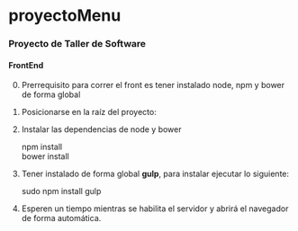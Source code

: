 # proyectoMenu
### Proyecto de Taller de Software

#### FrontEnd
0. Prerrequisito para correr el front es tener instalado node, npm y bower de forma global

1. Posicionarse en la raíz del proyecto:

2. Instalar las dependencias de node y bower  


    npm install  
    bower install

3. Tener instalado de forma global **gulp**, para instalar ejecutar lo siguiente:  


    sudo npm install gulp

5. Esperen un tiempo mientras se habilita el servidor y abrirá el navegador de forma automática.
